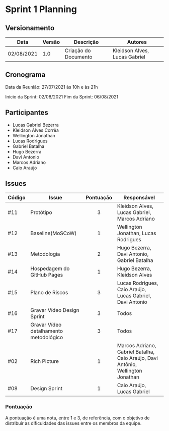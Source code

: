 # Sprint 1 Planning

## Versionamento
| Data | Versão | Descrição | Autores |
| -------- | -------- | -------- | ---|
|   02/08/2021   |  1.0    |  Criação do Documento    | Kleidson Alves, Lucas Gabriel

## Cronograma
Data da Reunião: 27/07/2021 às 10h e às 21h

Inicio da Sprint: 02/08/2021
Fim da Sprint: 06/08/2021

## Participantes
* Lucas Gabriel Bezerra
* Kleidson Alves Corrêa
* Wellington Jonathan
* Lucas Rodrigues
* Gabriel Batalha
* Hugo Bezerra
* Davi Antonio
* Marcos Adriano
* Caio Araújo

## Issues

| Código | Issue | Pontuação | Responsável|
| ------- | -------- | :--------: | ---- |
| #11     | Protótipo  | 3 | Kleidson Alves, Lucas Gabriel, Marcos Adriano |
| #12     | Baseline(MoSCoW)  | 1 | Wellington Jonathan, Lucas Rodrigues |
| #13     | Metodologia  | 2 | Hugo Bezerra, Davi Antonio, Gabriel Batalha |
| #14     | Hospedagem do GitHub Pages  | 1 |  Hugo Bezerra, Kleidson Alves  |
| #15     | Plano de Riscos   | 3 |  Lucas Rodrigues, Caio Araújo, Lucas Gabriel, Davi Antonio  |
| #16     | Gravar Vídeo Design Sprint   | 3 |  Todos  |
| #17     | Gravar Vídeo detalhamento metodológico  | 3 |  Todos  |
| #02     | Rich Picture | 1 |Marcos Adriano, Gabriel Batalha, Caio Araújo, Davi Antônio, Wellington Jonathan
| #08     | Design Sprint| 1  | Caio Araújo, Lucas Gabriel|

### Pontuação

A pontuação é uma nota, entre 1 e 3, de referência, com o objetivo de distribuir as dificuldades das issues entre os membros da equipe.



